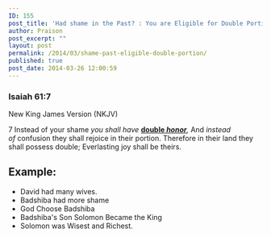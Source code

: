 ```yaml
---
ID: 155
post_title: 'Had shame in the Past? : You are Eligible for Double Portion'
author: Praison
post_excerpt: ""
layout: post
permalink: /2014/03/shame-past-eligible-double-portion/
published: true
post_date: 2014-03-26 12:00:59
---
```

<div>
<h3>Isaiah 61:7</h3>
New King James Version (NKJV)

</div>
<div>

7 Instead of your shame <i>you shall have</i> <span style="text-decoration: underline;"><strong>double </strong></span><i><span style="text-decoration: underline;"><strong>honor</strong></span>,</i>
And <i>instead of</i> confusion they shall rejoice in their portion.
Therefore in their land they shall possess double;
Everlasting joy shall be theirs.
<h2>Example:</h2>
<ul>
	<li>David had many wives.</li>
	<li>Badshiba had more shame</li>
	<li>God Choose Badshiba</li>
	<li>Badshiba's Son Solomon Became the King</li>
	<li>Solomon was Wisest and Richest.</li>
</ul>
</div>
